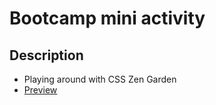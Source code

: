 # Bootcamp mini activity

## Description
- Playing around with CSS Zen Garden
- [Preview](https://trunten.github.io/day-two/)
